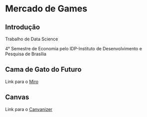 # Mercado de Games



##  Introdução
Trabalho de Data Science 

4° Semestre de Economia pelo IDP-Instituto de Desenvolvimento e Pesquisa de Brasília

##  Cama de Gato do Futuro
Link para o [Miro](https://miro.com/app/board/uXjVPKqRwS0=/)


##  Canvas
Link para o [Canvanizer](https://next.canvanizer.com/canvas/rqfvsnaavozEe)

